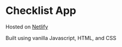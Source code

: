 # Checklist App

Hosted on [Netlify](https://darling-cactus-8382d1.netlify.app/)

Built using vanilla Javascript, HTML, and CSS
